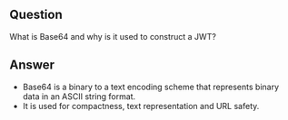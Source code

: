 ## Question

What is Base64 and why is it used to construct a JWT?

## Answer

- Base64 is a binary to a text encoding scheme that represents binary data in an ASCII string format.
- It is used for compactness, text representation and URL safety.
